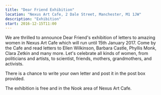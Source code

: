 ```yaml
---
title: "Dear Friend Exhibition"
location: "Nexus Art Cafe, 2 Dale Street, Manchester, M1 1JW"
description: "Exhibition"
start: 2016-12-15T11:00
---
```

We are thrilled to announce Dear Friend's exhibition of letters to amazing women in Nexus Art Cafe which will run until 15th January 2017. Come by the Cafe and read letters to Ellen Wilkinson, Barbara Castle, Phyllis Monk, Clara Zetkin and many more. Let's celebrate all kinds of women, from politicians and artists, to scientist, friends, mothers, grandmothers, and activists.

There is a chance to write your own letter and post it in the post box provided.

The exhibition is free and in the Nook area of Nexus Art Cafe.